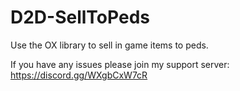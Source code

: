 # D2D-SellToPeds

Use the OX library to sell in game items to peds.

If you have any issues please join my support server: https://discord.gg/WXgbCxW7cR
